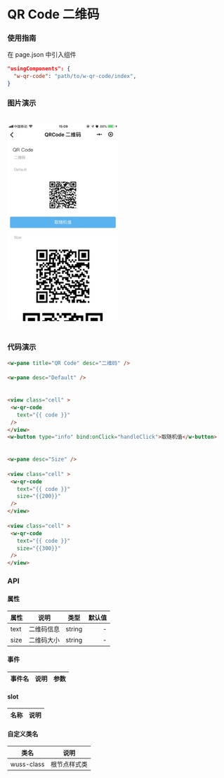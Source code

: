 # QR Code 二维码

### 使用指南

在 page.json 中引入组件

```json
"usingComponents": {
  "w-qr-code": "path/to/w-qr-code/index",
}
```

### 图片演示

<img style="margin: 20px 0;" height="450px" src="../../resource/qrcode.jpg"/>



### 代码演示

```html
<w-pane title="QR Code" desc="二维码" />

<w-pane desc="Default" />


<view class="cell" >
 <w-qr-code
   text="{{ code }}"
 />
</view>
<w-button type="info" bind:onClick="handleClick">取随机值</w-button>


<w-pane desc="Size" />

<view class="cell" >
 <w-qr-code
   text="{{ code }}"
   size="{{200}}"
 />
</view>

<view class="cell" >
 <w-qr-code
   text="{{ code }}"
   size="{{300}}"
 />
</view>
```

### API

#### 属性

| 属性 |    说明    |  类型  | 默认值 |
| ---- | :--------: | :----: | -----: |
| text | 二维码信息 | string |      - |
| size | 二维码大小 | string |      - |

#### 事件

| 事件名 | 说明 | 参数 |
| ------ | ---- | ---- |


#### slot

| 名称 | 说明 |
| ---- | ---- |


#### 自定义类名

| 类名       | 说明         |
| ---------- | ------------ |
| wuss-class | 根节点样式类 |
